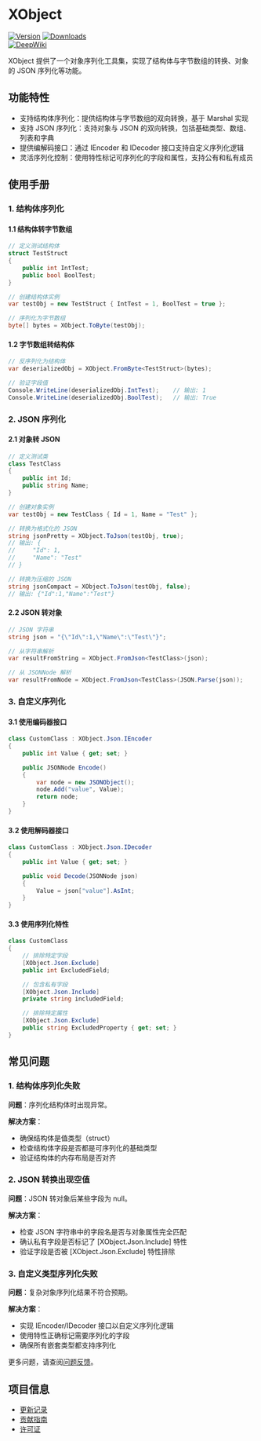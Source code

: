 # XObject

[![Version](https://img.shields.io/npm/v/org.eframework.u3d.util)](https://www.npmjs.com/package/org.eframework.u3d.util)
[![Downloads](https://img.shields.io/npm/dm/org.eframework.u3d.util)](https://www.npmjs.com/package/org.eframework.u3d.util)  
[![DeepWiki](https://img.shields.io/badge/DeepWiki-Explore-blue)](https://deepwiki.com/eframework-org/U3D.UTIL)

XObject 提供了一个对象序列化工具集，实现了结构体与字节数组的转换、对象的 JSON 序列化等功能。

## 功能特性

- 支持结构体序列化：提供结构体与字节数组的双向转换，基于 Marshal 实现
- 支持 JSON 序列化：支持对象与 JSON 的双向转换，包括基础类型、数组、列表和字典
- 提供编解码接口：通过 IEncoder 和 IDecoder 接口支持自定义序列化逻辑
- 灵活序列化控制：使用特性标记可序列化的字段和属性，支持公有和私有成员

## 使用手册

### 1. 结构体序列化

#### 1.1 结构体转字节数组
```csharp
// 定义测试结构体
struct TestStruct
{
    public int IntTest;
    public bool BoolTest;
}

// 创建结构体实例
var testObj = new TestStruct { IntTest = 1, BoolTest = true };

// 序列化为字节数组
byte[] bytes = XObject.ToByte(testObj);
```

#### 1.2 字节数组转结构体
```csharp
// 反序列化为结构体
var deserializedObj = XObject.FromByte<TestStruct>(bytes);

// 验证字段值
Console.WriteLine(deserializedObj.IntTest);    // 输出: 1
Console.WriteLine(deserializedObj.BoolTest);   // 输出: True
```

### 2. JSON 序列化

#### 2.1 对象转 JSON
```csharp
// 定义测试类
class TestClass
{
    public int Id;
    public string Name;
}

// 创建对象实例
var testObj = new TestClass { Id = 1, Name = "Test" };

// 转换为格式化的 JSON
string jsonPretty = XObject.ToJson(testObj, true);
// 输出: {
//     "Id": 1,
//     "Name": "Test"
// }

// 转换为压缩的 JSON
string jsonCompact = XObject.ToJson(testObj, false);
// 输出: {"Id":1,"Name":"Test"}
```

#### 2.2 JSON 转对象
```csharp
// JSON 字符串
string json = "{\"Id\":1,\"Name\":\"Test\"}";

// 从字符串解析
var resultFromString = XObject.FromJson<TestClass>(json);

// 从 JSONNode 解析
var resultFromNode = XObject.FromJson<TestClass>(JSON.Parse(json));
```

### 3. 自定义序列化

#### 3.1 使用编码器接口
```csharp
class CustomClass : XObject.Json.IEncoder
{
    public int Value { get; set; }

    public JSONNode Encode()
    {
        var node = new JSONObject();
        node.Add("value", Value);
        return node;
    }
}
```

#### 3.2 使用解码器接口
```csharp
class CustomClass : XObject.Json.IDecoder
{
    public int Value { get; set; }

    public void Decode(JSONNode json)
    {
        Value = json["value"].AsInt;
    }
}
```

#### 3.3 使用序列化特性
```csharp
class CustomClass
{
    // 排除特定字段
    [XObject.Json.Exclude]
    public int ExcludedField;

    // 包含私有字段
    [XObject.Json.Include]
    private string includedField;

    // 排除特定属性
    [XObject.Json.Exclude]
    public string ExcludedProperty { get; set; }
}
```

## 常见问题

### 1. 结构体序列化失败
**问题**：序列化结构体时出现异常。

**解决方案**：
- 确保结构体是值类型（struct）
- 检查结构体字段是否都是可序列化的基础类型
- 验证结构体的内存布局是否对齐

### 2. JSON 转换出现空值
**问题**：JSON 转对象后某些字段为 null。

**解决方案**：
- 检查 JSON 字符串中的字段名是否与对象属性完全匹配
- 确认私有字段是否标记了 [XObject.Json.Include] 特性
- 验证字段是否被 [XObject.Json.Exclude] 特性排除

### 3. 自定义类型序列化失败
**问题**：复杂对象序列化结果不符合预期。

**解决方案**：
- 实现 IEncoder/IDecoder 接口以自定义序列化逻辑
- 使用特性正确标记需要序列化的字段
- 确保所有嵌套类型都支持序列化

更多问题，请查阅[问题反馈](../CONTRIBUTING.md#问题反馈)。

## 项目信息

- [更新记录](../CHANGELOG.md)
- [贡献指南](../CONTRIBUTING.md)
- [许可证](../LICENSE.md) 